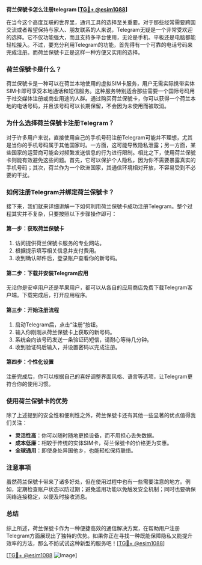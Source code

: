 **荷兰保號卡怎么注册telegram [[TG💪+ @esim1088](https://t.me/s/esim1088)]**

在当今这个高度互联的世界里，通讯工具的选择至关重要。对于那些经常需要跨国交流或者希望保持与家人、朋友联系的人来说，Telegram无疑是一个非常受欢迎的选择。它不仅功能强大，而且支持多平台使用，无论是手机、平板还是电脑都能轻松接入。不过，要充分利用Telegram的功能，首先得有一个可靠的电话号码来完成注册。而荷兰保號卡正是这样一种方便又实用的选择。

### 荷兰保號卡是什么？

荷兰保號卡是一种可以在荷兰本地使用的虚拟SIM卡服务，用户无需实际携带实体SIM卡即可享受本地通话和短信服务。这种服务特别适合那些需要一个国际号码用于社交媒体注册或商业用途的人群。通过购买荷兰保號卡，你可以获得一个荷兰本地的电话号码，并且该号码可以长期保留，不会因为未使用而被取消。

### 为什么选择荷兰保號卡注册Telegram？

对于许多用户来说，直接使用自己的手机号码注册Telegram可能并不理想，尤其是当你的手机号码属于其他国家时。一方面，这可能导致隐私泄露；另一方面，某些国家的运营商可能会对频繁发送信息的行为进行限制。相比之下，使用荷兰保號卡则能有效避免这些问题。首先，它可以保护个人隐私，因为你不需要暴露真实的手机号码；其次，荷兰作为一个欧洲国家，其通信环境相对开放，不容易受到不必要的干扰。

### 如何注册Telegram并绑定荷兰保號卡？

接下来，我们就来详细讲解一下如何利用荷兰保號卡成功注册Telegram。整个过程其实并不复杂，只要按照以下步骤操作即可：

#### 第一步：获取荷兰保號卡

1. 访问提供荷兰保號卡服务的专业网站。
2. 根据提示填写相关信息并支付费用。
3. 收到确认邮件后，登录账户查看你的新号码。

#### 第二步：下载并安装Telegram应用

无论你是安卓用户还是苹果用户，都可以从各自的应用商店免费下载Telegram客户端。下载完成后，打开应用程序。

#### 第三步：开始注册流程

1. 启动Telegram后，点击“注册”按钮。
2. 输入你刚刚从荷兰保號卡上获取的新号码。
3. 系统会向该号码发送一条验证码短信，请耐心等待几分钟。
4. 收到验证码后输入，并设置密码以完成注册。

#### 第四步：个性化设置

注册完成后，你可以根据自己的喜好调整界面风格、语言等选项，让Telegram更符合你的使用习惯。

### 使用荷兰保號卡的优势

除了上述提到的安全性和便利性之外，荷兰保號卡还有其他一些显著的优点值得我们关注：

- **灵活性高**：你可以随时随地更换设备，而不用担心丢失数据。
- **成本低廉**：相较于传统的实体SIM卡，荷兰保號卡的价格更为实惠。
- **全球通用**：即使身处异国他乡，也能轻松保持联络。

### 注意事项

虽然荷兰保號卡带来了诸多好处，但在使用过程中也有一些需要注意的地方。例如，定期检查账户状态以防过期；避免滥用功能以免触发安全机制；同时也要确保网络连接稳定，以便及时接收消息。

### 总结

综上所述，荷兰保號卡作为一种便捷高效的通信解决方案，在帮助用户注册Telegram方面展现出了独特的优势。如果你正在寻找一种既能保障隐私又能提升效率的方法，那么不妨试试这种新型的服务吧！[[TG💪+ @esim1088](https://t.me/s/esim1088)]

[[TG💪+ @esim1088](https://t.me/s/esim1088) ![Image](https://i.postimg.cc/4NQfJmqS/Snipaste-2025-05-13-00-14-12.png)]